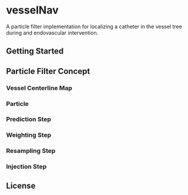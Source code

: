 # vesselNav
A particle filter implementation for localizing a catheter in the vessel tree during and endovascular intervention. 




## Getting Started




## Particle Filter Concept

### Vessel Centerline Map

### Particle

### Prediction Step

### Weighting Step


### Resampling Step

### Injection Step


## License

